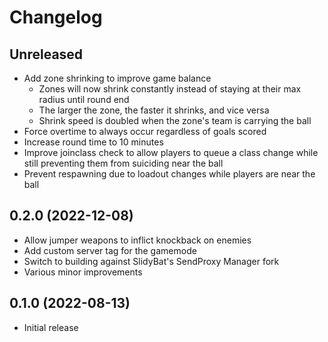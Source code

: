# Changelog

## Unreleased

- Add zone shrinking to improve game balance
  - Zones will now shrink constantly instead of staying at their max radius until round end
  - The larger the zone, the faster it shrinks, and vice versa
  - Shrink speed is doubled when the zone's team is carrying the ball
- Force overtime to always occur regardless of goals scored
- Increase round time to 10 minutes
- Improve joinclass check to allow players to queue a class change while still preventing them from suiciding near the ball
- Prevent respawning due to loadout changes while players are near the ball

## 0.2.0 (2022-12-08)

- Allow jumper weapons to inflict knockback on enemies
- Add custom server tag for the gamemode
- Switch to building against SlidyBat's SendProxy Manager fork
- Various minor improvements

## 0.1.0 (2022-08-13)

- Initial release
